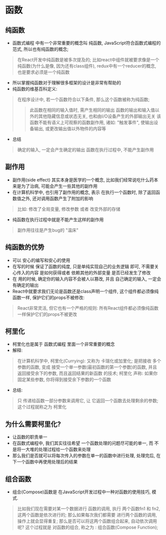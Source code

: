 # 函数

## 纯函数

- 函数式编程 中有一个非常重要的概念叫 纯函数, JavaScript符合函数式编程的范式, 所以也有纯函数的概念;

> 在React开发中纯函数是被多次提及的;
> 比如react中组件就被要求像是一个纯函数(为什么是像, 因为还有class组件), redux中有一个reducer的概念, 也是要求必须是一个纯函数 

- 所以掌握纯函数对于理解很多框架的设计是非常有帮助的
- 纯函数的维基百科定义:

> 在程序设计中, 若一个函数符合以下条件, 那么这个函数被称为纯函数;
>> 此函数在相同的输入值时, 需产生相同的输出
>> 函数的输出和输入值以外的其他隐藏信息或状态无关, 也和由I/O设备产生的外部输出无关
>> 该函数不能有语义上可观察的函数副作用, 诸如: "触发事件", 使输出设备输出, 或更改输出值以外物件的内容等

- 总结

> 确定的输入, 一定会产生确定的输出
> 函数在执行过程中, 不能产生副作用

## 副作用

- 副作用(side effect) 其实本身是医学的一个概念, 比如我们经常说吃什么药本来是为了治病, 可能会产生一些其他的副作用
- 在计算机科学中,  也引用了副作用的概念, 表示 在执行一个函数时, 除了返回函数值之外, 还对调用函数产生了附加的影响

> 比如: 修改了全局变量, 修改参数 或者 改变外部的存储

- 纯函数在执行过程中就是不能产生这样的副作用

> 副作用往往是产生bug的 "温床"

## 纯函数的优势

- 可以 安心的编写和安心的使用
- 在写的时候 保证了函数的纯度, 只是单纯实现自己的业务逻辑 即可, 不需要关心传入的内容 是如何获得或者 依赖其他的外部变量 是否已经发生了修改
- 在 用的时候, 确定你的输入内容不会被人以篡改, 并且 自己确定的输入, 一定会有确定的输出 
- React中就要求我们无论是函数还是class声明一个组件, 这个组件都必须像纯函数一样, 保护它们的props不被修改:

> React非常灵活, 但它也有一个严格的规则: 所有React组件都必须像纯函数一样保护它们的props不被更改


## 柯里化

- 柯里化也是属于 函数式编程 里面一个非常重要的概念
- 解释:

> 在计算机科学中, 柯里化(Currying): 又称为 卡瑞化或加里化;
> 是把接收 多个参数的函数, 变成 接受一个单一参数(最初函数的第一个参数)的函数, 并且 返回接受余下的参数, 而且返回结果的新函数 的技术;
> 柯里化 声称: 如果你固定某些参数, 你将得到接受余下参数的一个函数  

- 总结:

> 只 传递给函数一部分参数来调用它, 让 它返回一个函数去处理剩余的参数;
> 这个过程就称之为 柯里化

## 为什么需要柯里化? 

- 让函数的职责单一  
- 在函数式编程中, 我们其实往往希望 一个函数处理的问题尽可能的单一, 而 不是将一大堆的处理过程给一个函数来处理
- 那么我们是否就可以将每次传入的参数在单一的函数中进行处理, 处理完后, 在下一个函数中再使用处理后的结果

## 组合函数

- 组合(Compose)函数是 在JavaScript开发过程中一种对函数的使用技巧, 模式.

> 比如我们现在需要对某一个数据进行 函数的调用, 执行 两个函数fn1 和 fn2, 这两个函数是依次进行的;
> 那么如果每次我们都需要 进行两个函数的调用, 操作上就会显得重复;
> 那么是否可以将这两个函数组合起来, 自动依次调用呢? 
> 这个过程就是 对函数的组合, 称之为 : 组合函数(Compose Function);